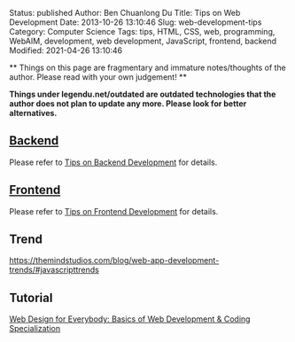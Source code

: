 Status: published
Author: Ben Chuanlong Du
Title: Tips on Web Development
Date: 2013-10-26 13:10:46
Slug: web-development-tips
Category: Computer Science
Tags: tips, HTML, CSS, web, programming, WebAIM, development, web development, JavaScript, frontend, backend
Modified: 2021-04-26 13:10:46

**
Things on this page are fragmentary and immature notes/thoughts of the author.
Please read with your own judgement!
**


**Things under legendu.net/outdated are outdated technologies that the author does not plan to update any more. Please look for better alternatives.**

## [Backend](http://www.legendu.net/misc/blog/tips-on-backend-development)

Please refer to
[Tips on Backend Development](http://www.legendu.net/misc/blog/tips-on-backend-development)
for details.

## [Frontend](http://www.legendu.net/misc/blog/tips-on-frontend-development)

Please refer to 
[Tips on Frontend Development](http://www.legendu.net/misc/blog/tips-on-frontend-development)
for details.

## Trend 

https://themindstudios.com/blog/web-app-development-trends/#javascripttrends

## Tutorial 

[Web Design for Everybody: Basics of Web Development & Coding Specialization](https://www.coursera.org/specializations/web-design)
